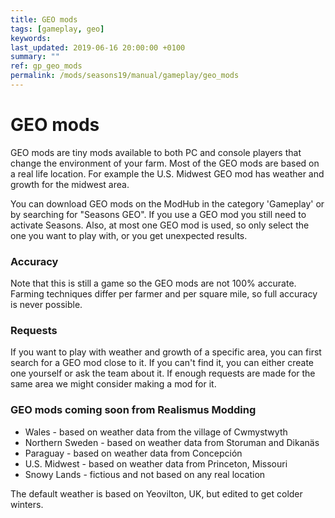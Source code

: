 ```yaml
---
title: GEO mods
tags: [gameplay, geo]
keywords:
last_updated: 2019-06-16 20:00:00 +0100
summary: ""
ref: gp_geo_mods
permalink: /mods/seasons19/manual/gameplay/geo_mods
---
```


# GEO mods

GEO mods are tiny mods available to both PC and console players that change the environment of your farm. Most of the GEO mods are based on a real life location. For example the U.S. Midwest GEO mod has weather and growth for the midwest area.

You can download GEO mods on the ModHub in the category 'Gameplay' or by searching for "Seasons GEO". If you use a GEO mod you still need to activate Seasons. Also, at most one GEO mod is used, so only select the one you want to play with, or you get unexpected results.

### Accuracy

Note that this is still a game so the GEO mods are not 100% accurate. Farming techniques differ per farmer and per square mile, so full accuracy is never possible.

### Requests

If you want to play with weather and growth of a specific area, you can first search for a GEO mod close to it. If you can't find it, you can either create one yourself or ask the team about it.
If enough requests are made for the same area we might consider making a mod for it.

### GEO mods coming soon from Realismus Modding
- Wales - based on weather data from the village of Cwmystwyth
- Northern Sweden - based on weather data from Storuman and Dikanäs
- Paraguay - based on weather data from Concepción
- U.S. Midwest - based on weather data from Princeton, Missouri
- Snowy Lands - fictious and not based on any real location

The default weather is based on Yeovilton, UK, but edited to get colder winters.
